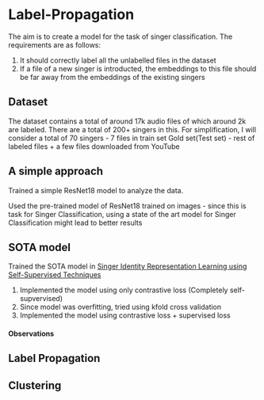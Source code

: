 # Label-Propagation

The aim is to create a model for the task of singer classification. The requirements are as follows:
1) It should correctly label all the unlabelled files in the dataset
2) If a file of a new singer is introducted, the embeddings to this file should be far away from the embeddings of the existing singers

## Dataset

The dataset contains a total of around 17k audio files of which around 2k are labeled. There are a total of 200+ singers in this. 
For simplification, I will consider a total of 70 singers - 7 files in train set
Gold set(Test set) - rest of labeled files + a few files downloaded from YouTube

## A simple approach

Trained a simple ResNet18 model to analyze the data.

Used the pre-trained model of ResNet18 trained on images - since this is task for Singer Classification, using a state of the art model for Singer Classification might lead to better results

## SOTA model

Trained the SOTA model in [Singer Identity Representation Learning using Self-Supervised Techniques](https://hal.science/hal-04186048v1)

1) Implemented the model using only contrastive loss (Completely self-supvervised)
2) Since model was overfitting, tried using kfold cross validation
3) Implemented the model using contrastive loss + supervised loss

#### Observations



## Label Propagation

## Clustering